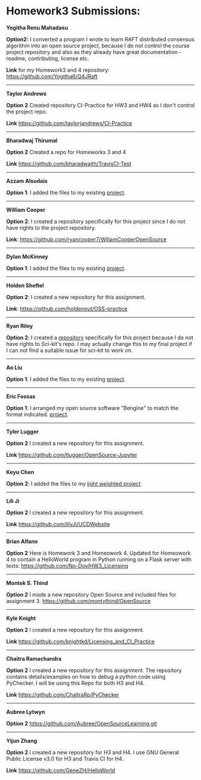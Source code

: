 # Homework3 Submissions:

**Yogitha Renu Mahadasu**

**Option2:** I converted a program I wrote to learn RAFT distributed consensus algorithm into an open source project, because I do not control the course project repository and also as they already have great documentation - readme, contributing, license etc.

**Link** for my Homework3 and 4 repository: https://github.com/Yogitha6/Q4JRaft

---

**Taylor Andrews**

**Option 2** Created repository CI-Practice for HW3 and HW4 as I don't control the project repo.

**Link** https://github.com/taylorjandrews/CI-Practice

---

**Bharadwaj Thirumal**

**Option 2** Created a repo for Homeworks 3 and 4

**Link** https://github.com/bharadwajth/TravisCI-Test

---

**Azzam Alsudais**

**Option 1**: I added the files to my existing [project](https://github.com/azzamsu/HeyNet).

---

**William Cooper**

**Option 2**: I created a repository specifically for this project since I do not have rights to the project repository.

**Link**: https://github.com/ryancooper7/WillamCooperOpenSource

---

**Dylan McKinney**

**Option 1**: I added the files to my existing [project](https://github.com/dmckinney5/SlackOff).

---

**Holden Sheftel**

**Option 2**: I created a new repository for this assignment.

**Link**: https://github.com/holdenout/OSS-practice

---

**Ryan Riley**

**Option 2**: I created a [repository](https://github.com/RyanBRiley/dash-vee) specifically for this project because I do not have rights to Sci-kit's repo. I may actually change this to my final project if I can not find a suitable issue for sci-kit to work on. 

---

**Ao Liu**

**Option 1**: I added the files to my existing [project](https://github.com/holoTail/web-crawler-with-asyncio-coroutines).

---

**Eric Fossas**

**Option 1**: I arranged my open source software "Bengine" to match the format indicated. [project](https://github.com/efossas/Bengine).

---

**Tyler Lugger**

**Option 2** I created a new repository for this assignment.

**Link** https://github.com/tlugger/OpenSource-Jupyter                      
          
---

**Keyu Chen**                 
               
**Option 2**: I added the files to my [light weighted project](https://github.com/lgzh2003/React/tree/master/projectHere)         

---

**Lili Ji**

**Option 2** I created a new repository for this assignment.

**Link** https://github.com/lilyJi/UCDWebsite

---

**Brian Alfano**

**Option 2** Here is Homework 3 and Homeowork 4. Updated for Homeowork 4 to contain a HelloWorld program in Python running on a Flask server with tests: https://github.com/No-Doy/HW3_Licensing

---

**Montek S. Thind**

**Option 2** I made a new repository Open Source and included files for assignment 3. https://github.com/montythind/OpenSource

---

**Kyle Knight**

**Option 2** I created a new repository for this assignment.

**Link** https://github.com/knightkd/Licensing_and_CI_Practice

---

**Chaitra Ramachandra**

**Option 2** I created a new repository for this assignment. The repository contains details/examples on how to debug a python code using PyChecker. I will be using this Repo for both H3 and H4.

**Link** https://github.com/ChaitraRp/PyChecker

---

**Aubree Lytwyn**

**Option 2** https://github.com/Aubree/OpenSourceLearning.git

---

**Yijun Zhang**

**Option 2** I created a new repository for H3 and H4. I use GNU General Public License v3.0 for H3 and Travis CI for H4.

**Link** https://github.com/GeneZH/HelloWorld
